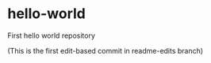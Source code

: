 # hello-world
First hello world repository

(This is the first edit-based commit in readme-edits branch)
